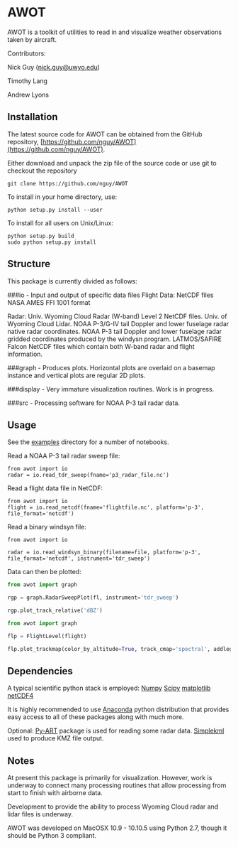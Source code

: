 AWOT
===============

AWOT is a toolkit of utilities to read in and visualize weather
observations taken by aircraft.

Contributors:

Nick Guy (nick.guy@uwyo.edu)

Timothy Lang

Andrew Lyons

## Installation
The latest source code for AWOT can be obtained from the GitHub repository,
[https://github.com/nguy/AWOT](https://github.com/nguy/AWOT).

Either download and unpack the zip file of the source code or use git to checkout the repository

```
git clone https://github.com/nguy/AWOT
```
To install in your home directory, use:

```
python setup.py install --user
```
To install for all users on Unix/Linux:
```
python setup.py build
sudo python setup.py install
```

## Structure
This package is currently divided as follows:

###io - Input and output of specific data files
Flight Data:
	 NetCDF files
	 NASA AMES FFI 1001 format

Radar:
	 Univ. Wyoming Cloud Radar (W-band) Level 2 NetCDF files.
	 Univ. of Wyoming Cloud Lidar.
	 NOAA P-3/G-IV tail Doppler and lower fuselage radar native radar coordinates.
 	 NOAA P-3 tail Doppler and lower fuselage radar gridded coordinates produced by the windysn program.
	 LATMOS/SAFIRE Falcon NetCDF files which contain both W-band radar and flight information.

###graph - Produces plots.  Horizontal plots are overlaid on a basemap instance
and vertical plots are regular 2D plots.

###display - Very immature visualization routines.  Work is in progress.

###src - Processing software for NOAA P-3 tail radar data.

## Usage
See the [examples](https://github.com/nguy/AWOT/tree/master/examples) directory for a number of notebooks.

Read a NOAA P-3 tail radar sweep file:

```
from awot import io
radar = io.read_tdr_sweep(fname='p3_radar_file.nc')
```

Read a flight data file in NetCDF:
```
from awot import io
flight = io.read_netcdf(fname='flightfile.nc', platform='p-3', file_format='netcdf')
```

Read a binary windsyn file:
```
from awot import io

radar = io.read_windsyn_binary(filename=file, platform='p-3', file_format='netcdf', instrument='tdr_sweep')
```

Data can then be plotted:
```python
from awot import graph

rgp = graph.RadarSweepPlot(fl, instrument='tdr_sweep')

rgp.plot_track_relative('dBZ')

from awot import graph

flp = FlightLevel(flight)

flp.plot_trackmap(color_by_altitude=True, track_cmap='spectral', addlegend=True, addtitle=True)
```

## Dependencies

A typical scientific python stack is employed:
    [Numpy](http://www.scipy.org)
    [Scipy](http://www.scipy.org)
    [matplotlib](http://matplotlib.org)
    [netCDF4](http://code.google.com/p/netcdf4-python)

It is highly recommended to use [Anaconda](https://store.continuum.io/cshop/anaconda/) python
distribution that provides easy access to all of these packages along with much more.

Optional:
    [Py-ART](https://github.com/ARM-DOE/pyart) package is used for reading some radar data.
    [Simplekml](http://www.simplekml.com) used to produce KMZ file output.




## Notes
At present this package is primarily for visualization.  However, work is underway to connect
many processing routines that allow processing from start to finish with airborne data.

Development to provide the ability to process Wyoming Cloud radar and lidar files is underway.

AWOT was developed on MacOSX 10.9 - 10.10.5 using Python 2.7, though it should be Python 3 compliant.



